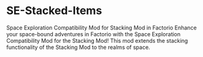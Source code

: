 # SE-Stacked-Items
Space Exploration Compatibility Mod for Stacking Mod in Factorio Enhance your space-bound adventures in Factorio with the Space Exploration Compatibility Mod for the Stacking Mod! This mod extends the stacking functionality of the Stacking Mod to the realms of space.
